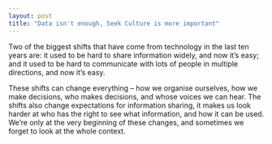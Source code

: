 ```yaml
---
layout: post
title: "Data isn't enough, Seek Culture is more important"
---
```



Two of the biggest shifts that have come from technology in the last ten years are: it used to be hard to share information widely, and now it’s easy; and it used to be hard to communicate with lots of people in multiple directions, and now it’s easy.

These shifts can change everything – how we organise ourselves, how we make decisions, who makes decisions, and whose voices we can hear. The shifts also change expectations for information sharing, it makes us look harder at who has the right to see what information, and how it can be used. We’re only at the very beginning of these changes, and sometimes we forget to look at the whole context.